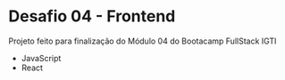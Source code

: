 # Desafio 04 - Frontend
Projeto feito para finalização do Módulo 04 do Bootacamp FullStack IGTI

* JavaScript
* React